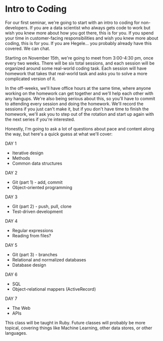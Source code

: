 # Intro to Coding

For our first seminar, we're going to start with an intro to coding for non-developers.  If you are a data scientist who always gets code to work but wish you knew more about how you got there, this is for you.  If you spend your time in customer-facing responsibilities and wish you knew more about coding, this is for you.  If you are Hegele... you probably already have this covered.  We can chat.

Starting on November 15th, we're going to meet from 3:00-4:30 pm, once every two weeks.  There will be six total sessions, and each session will be organized around some real-world coding task.  Each session will have homework that takes that real-world task and asks you to solve a more complicated version of it.

In the off-weeks, we'll have office hours at the same time, where anyone working on the homework can get together and we'll help each other with any hangups.  We're also being serious about this, so you'll have to commit to attending every session and doing the homework.  We'll record the sessions if you just can't make it, but if you don't have time to finish the homework, we'll ask you to step out of the rotation and start up again with the next series if you're interested.  

Honestly, I'm going to ask a lot of questions about pace and content along the way, but here's a quick guess at what we'll cover:

DAY 1

* Iterative design
* Methods
* Common data structures

DAY 2

* Git (part 1) - add, commit
* Object-oriented programming

DAY 3

* Git (part 2) - push, pull, clone
* Test-driven development

DAY 4

* Regular expressions
* Reading from files?

DAY 5

* Git (part 3) - branches
* Relational and normalized databases
* Database design

DAY 6

* SQL
* Object-relational mappers (ActiveRecord)

DAY 7

* The Web
* APIs

This class will be taught in Ruby.  Future classes will probably be more topical, covering things like Machine Learning, other data stores, or other languages.
